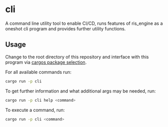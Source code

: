 # cli

A command line utility tool to enable CI/CD, runs features of ris_engine as a oneshot cli program and provides further utility functions.

## Usage

Change to the root directory of this repository and interface with this program via [cargos package selection](https://doc.rust-lang.org/cargo/commands/cargo-run.html#package-selection).

For all available commands run:

```bash
cargo run -p cli
```

To get further information and what additional args may be needed, run:

```bash
cargo run -p cli help <command>
```

To execute a command, run:

```bash
cargo run -p cli <command>
```